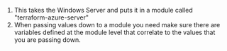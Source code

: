 1.  This takes the Windows Server and puts it in a module called "terraform-azure-server"
2.  When passing values down to a module you need make sure there are variables defined at the module level that correlate to the values that you are passing down.

